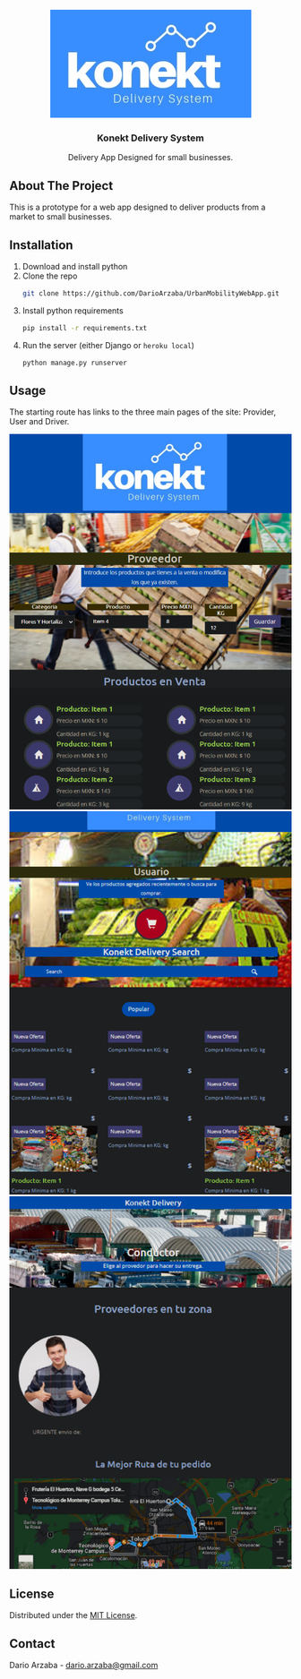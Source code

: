 <br />
<div align="center">
  <a href="https://github.com/DarioArzaba/UrbanMobilityWebApp">
    <img src="hello\static\images\logo.jpg" alt="Logo">
  </a>

  <h3 align="center">Konekt Delivery System</h3>

  <p align="center">
    Delivery App Designed for small businesses.
  </p>
</div>

## About The Project

This is a prototype for a web app designed to deliver products from a market to small businesses.

## Installation

1. Download and install python
2. Clone the repo
   ```sh
   git clone https://github.com/DarioArzaba/UrbanMobilityWebApp.git
   ```
3. Install python requirements
   ```sh
   pip install -r requirements.txt
   ```
4. Run the server (either Django or `heroku local`)
   ```sh
   python manage.py runserver
   ```

## Usage

The starting route has links to the three main pages of the site: Provider, User and Driver.

<img src="staticfiles\ReadmeImageOne.png" alt="Provider" width="800">

<img src="staticfiles\ReadmeImageTwo.png" alt="User" width="800">

<img src="staticfiles\ReadmeImageThree.png" alt="Driver" width="800">



## License

Distributed under the [MIT License](https://mit-license.org/).

## Contact

Dario Arzaba - dario.arzaba@gmail.com

